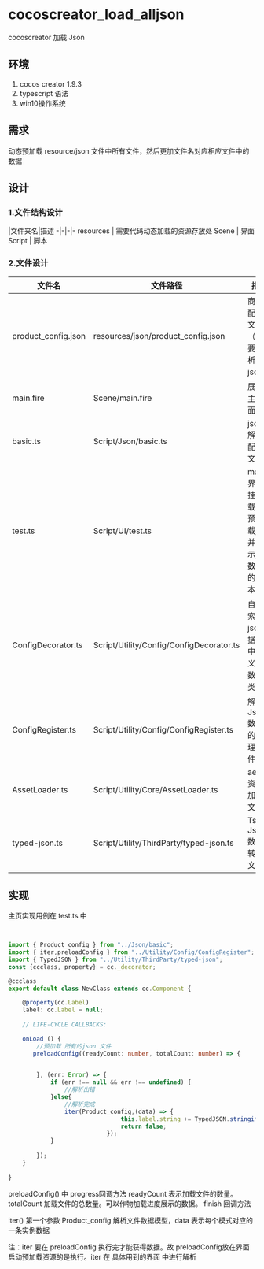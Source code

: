 # cocoscreator_load_alljson
cocoscreator 加载 Json

## 环境
1. cocos creator 1.9.3
2. typescript 语法
3. win10操作系统

## 需求

动态预加载 resource/json 文件中所有文件，然后更加文件名对应相应文件中的数据

## 设计

### 1.文件结构设计

|文件夹名|描述
-|-|-|-
resources | 需要代码动态加载的资源存放处
Scene | 界面
Script | 脚本

### 2.文件设计

|文件名|文件路径|描述
-|-|-
product_config.json|resources/json/product_config.json|商品配置文件（需要解析的json）
main.fire | Scene/main.fire |展示主界面
basic.ts | Script/Json/basic.ts | json 解析配置文件
test.ts | Script/UI/test.ts | main界面挂载，预加载json 并展示json 数据的脚本
ConfigDecorator.ts | Script/Utility/Config/ConfigDecorator.ts | 自动索引json数据和ts中定义的数据类型
ConfigRegister.ts | Script/Utility/Config/ConfigRegister.ts | 解析Json 数据的管理 文件
AssetLoader.ts |  Script/Utility/Core/AssetLoader.ts | aesst 资源加载文件
typed-json.ts |  Script/Utility/ThirdParty/typed-json.ts | Ts Json 数据转换文件

## 实现
主页实现用例在 test.ts 中 

```ts

 
import { Product_config } from "../Json/basic";
import { iter,preloadConfig } from "../Utility/Config/ConfigRegister";
import { TypedJSON } from "../Utility/ThirdParty/typed-json";
const {ccclass, property} = cc._decorator;

@ccclass
export default class NewClass extends cc.Component {

    @property(cc.Label)
    label: cc.Label = null;
  
    // LIFE-CYCLE CALLBACKS:

    onLoad () {
        //预加载 所有的json 文件
       preloadConfig((readyCount: number, totalCount: number) => {
                    

        }, (err: Error) => {
            if (err !== null && err !== undefined) {
                //解析出错
            }else{
                //解析完成
                iter(Product_config,(data) => {
                                this.label.string += TypedJSON.stringify(data.type)+"\n"
                                return false;
                            });
            }
            
        });
    } 
    
}

```

preloadConfig() 中 
progress回调方法 readyCount 表示加载文件的数量。totalCount 加载文件的总数量。可以作物加载进度展示的数据。
finish 回调方法 

iter() 第一个参数 Product_config 解析文件数据模型，data 表示每个模式对应的一条实例数据

注：iter 要在 preloadConfig 执行完才能获得数据。故 preloadConfig放在界面启动预加载资源的是执行。iter 在 具体用到的界面 中进行解析



